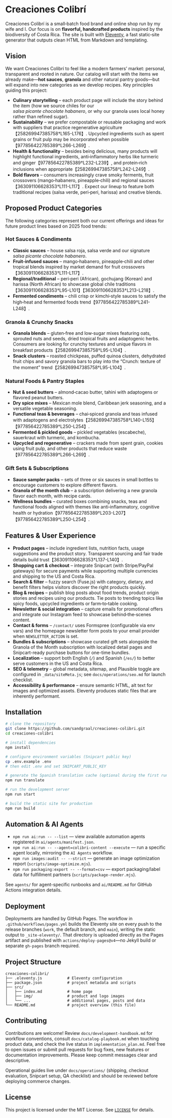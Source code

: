 # Creaciones Colibrí

Creaciones Colibrí is a small‑batch food brand and online shop run by my wife and I. Our focus is on **flavorful, handcrafted products** inspired by the biodiversity of Costa Rica. The site is built with [Eleventy](https://www.11ty.dev/), a fast static‑site generator that outputs clean HTML from Markdown and templating.

## Vision

We want Creaciones Colibrí to feel like a modern farmers’ market: personal, transparent and rooted in nature. Our catalog will start with the items we already make—**hot sauces**, **granola** and other natural pantry goods—but will expand into new categories as we develop recipes. Key principles guiding this project:

- **Culinary storytelling** – each product page will include the story behind the item (how we source chiles for our _salsa picante chocolate habanero_, or why our granola uses local honey rather than refined sugar).
- **Sustainability** – we prefer compostable or reusable packaging and work with suppliers that practice regenerative agriculture【258269947385758†L165-L176】. Upcycled ingredients such as spent grains or fruit pulp may be incorporated when possible【977856422785389†L266-L269】.
- **Health & functionality** – besides being delicious, many products will highlight functional ingredients, anti‑inflammatory herbs like turmeric and ginger【977856422785389†L232-L239】, and protein‑rich inclusions when appropriate【258269947385758†L242-L249】.
- **Bold flavors** – consumers increasingly crave smoky ferments, fruit crossovers (mango‑habanero, pineapple‑chili) and regional sauces【363091106628353†L111-L117】. Expect our lineup to feature both traditional recipes (salsa verde, peri‑peri, harissa) and creative blends.

## Proposed Product Categories

The following categories represent both our current offerings and ideas for future product lines based on 2025 food trends:

### Hot Sauces & Condiments

- **Classic sauces** – house salsa roja, salsa verde and our signature _salsa picante chocolate habanero_.
- **Fruit‑infused sauces** – mango‑habanero, pineapple‑chili and other tropical blends inspired by market demand for fruit crossovers【363091106628353†L111-L117】.
- **Regional/traditional** – peri‑peri (African), gochujang (Korean) and harissa (North African) to showcase global chile traditions【363091106628353†L95-L101】【363091106628353†L213-L218】.
- **Fermented condiments** – chili crisp or kimchi‑style sauces to satisfy the high‑heat and fermented foods trend【977856422785389†L241-L248】.

### Granola & Crunchy Snacks

- **Granola blends** – gluten‑free and low‑sugar mixes featuring oats, sprouted nuts and seeds, dried tropical fruits and adaptogenic herbs. Consumers are looking for crunchy textures and unique flavors in breakfast products【258269947385758†L95-L104】.
- **Snack clusters** – roasted chickpeas, puffed quinoa clusters, dehydrated fruit chips and savory granola bars to play into the “Crunch: texture of the moment” trend【258269947385758†L95-L104】.

### Natural Foods & Pantry Staples

- **Nut & seed butters** – almond‑cacao butter, tahini with adaptogens or flavored peanut butters.
- **Dry spice mixes** – Mexican mole blend, Caribbean jerk seasoning, and a versatile vegetable seasoning.
- **Functional teas & beverages** – chai‑spiced granola and teas infused with adaptogens and electrolytes【258269947385758†L140-L155】【977856422785389†L250-L254】.
- **Fermented & pickled goods** – pickled vegetables (escabeche), sauerkraut with turmeric, and kombucha.
- **Upcycled and regenerative** – crackers made from spent grain, cookies using fruit pulp, and other products that reduce waste【977856422785389†L266-L269】.

### Gift Sets & Subscriptions

- **Sauce sampler packs** – sets of three or six sauces in small bottles to encourage customers to explore different flavors.
- **Granola of the month club** – a subscription delivering a new granola flavor each month, with recipe cards.
- **Wellness bundles** – curated boxes combining snacks, teas and functional foods aligned with themes like anti‑inflammatory, cognitive health or hydration【977856422785389†L203-L207】【977856422785389†L250-L254】.

## Features & User Experience

- **Product pages** – include ingredient lists, nutrition facts, usage suggestions and the product story. Transparent sourcing and fair trade details build trust【363091106628353†L137-L140】.
- **Shopping cart & checkout** – integrate Snipcart (with Stripe/PayPal gateways) for secure payments while supporting multiple currencies and shipping to the US and Costa Rica.
- **Search & filter** – fuzzy search (Fuse.js) with category, dietary, and benefit filters helps visitors discover the right products quickly.
- **Blog & recipes** – publish blog posts about food trends, product origin stories and recipes using our products. Tie posts to trending topics like spicy foods, upcycled ingredients or farm‑to‑table cooking.
- **Newsletter & social integration** – capture emails for promotional offers and integrate our Instagram feed to showcase behind‑the‑scenes content.
- **Contact & forms** – `/contact/` uses Formspree (configurable via env vars) and the homepage newsletter form posts to your email provider when `NEWSLETTER_ACTION` is set.
- **Bundles & subscriptions** – showcase curated gift sets alongside the Granola of the Month subscription with localized detail pages and Snipcart-ready purchase buttons for one-time bundles.
- **Localization** – support both English (`/`) and Spanish (`/es/`) to better serve customers in the US and Costa Rica.
- **SEO & telemetry** – global metadata, sitemap, and Plausible toggle are configured in `_data/siteMeta.js`; see `docs/operations/seo.md` for launch checklist.
- **Accessibility & performance** – ensure semantic HTML, alt text for images and optimized assets. Eleventy produces static files that are inherently performant.

## Installation

```bash
# clone the repository
git clone https://github.com/sandgraal/creaciones-colibri.git
cd creaciones-colibri

# install dependencies
npm install

# configure environment variables (Snipcart public key)
cp .env.example .env
# then edit .env and set SNIPCART_PUBLIC_KEY

# generate the Spanish translation cache (optional during the first run)
npm run translate

# run the development server
npm run start

# build the static site for production
npm run build
```

## Automation & AI Agents

- `npm run ai:run -- --list` — view available automation agents registered in `ai/agents/manifest.json`.
- `npm run ai:run -- --agent=colibri-content --execute` — run a specific agent locally, mirroring the `AI Agents` workflow.
- `npm run images:audit -- --strict` — generate an image optimization report (`scripts/image-optimize.mjs`).
- `npm run packaging:export -- --format=csv` — export packaging/label data for fulfillment partners (`scripts/package-render.mjs`).

See `agents/` for agent-specific runbooks and `ai/README.md` for GitHub Actions integration details.

## Deployment

Deployments are handled by GitHub Pages. The workflow in `.github/workflows/pages.yml` builds the Eleventy site on every push to the release branches (`work`, the default branch, and `main`), writing the static output to `_site-eleventy/`. That directory is uploaded directly as the Pages artifact and published with `actions/deploy-pages@v4`—no Jekyll build or separate `gh-pages` branch required.

## Project Structure

```
creaciones-colibri/
├── .eleventy.js           # Eleventy configuration
├── package.json           # project metadata and scripts
├── src/
│   ├── index.md           # home page
│   ├── img/               # product and logo images
│   └── ...                # additional pages, posts and data
└── README.md              # project overview (this file)
```

## Contributing

Contributions are welcome! Review `docs/development-handbook.md` for workflow conventions, consult `docs/catalog-playbook.md` when touching product data, and check the live status in `implementation_plan.md`. Feel free to open issues or submit pull requests for bug fixes, new features or documentation improvements. Please keep commit messages clear and descriptive.

Operational guides live under `docs/operations/` (shipping, checkout evaluation, Snipcart setup, QA checklist) and should be reviewed before deploying commerce changes.

## License

This project is licensed under the MIT License. See [`LICENSE`](LICENSE) for details.
